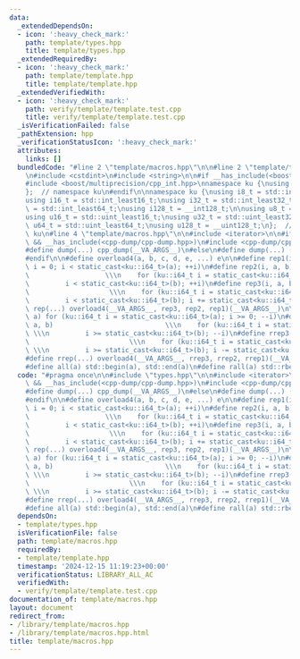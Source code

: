 ```yaml
---
data:
  _extendedDependsOn:
  - icon: ':heavy_check_mark:'
    path: template/types.hpp
    title: template/types.hpp
  _extendedRequiredBy:
  - icon: ':heavy_check_mark:'
    path: template/template.hpp
    title: template/template.hpp
  _extendedVerifiedWith:
  - icon: ':heavy_check_mark:'
    path: verify/template/template.test.cpp
    title: verify/template/template.test.cpp
  _isVerificationFailed: false
  _pathExtension: hpp
  _verificationStatusIcon: ':heavy_check_mark:'
  attributes:
    links: []
  bundledCode: "#line 2 \"template/macros.hpp\"\n\n#line 2 \"template/types.hpp\"\n\
    \n#include <cstdint>\n#include <string>\n\n#if __has_include(<boost/multiprecision/cpp_int.hpp>)\n\
    #include <boost/multiprecision/cpp_int.hpp>\nnamespace ku {\nusing iinf_t = boost::multiprecision::cpp_int;\n\
    };  // namespace ku\n#endif\n\nnamespace ku {\nusing i8_t = std::int_least8_t;\n\
    using i16_t = std::int_least16_t;\nusing i32_t = std::int_least32_t;\nusing i64_t\
    \ = std::int_least64_t;\nusing i128_t = __int128_t;\n\nusing u8_t = std::uint_least8_t;\n\
    using u16_t = std::uint_least16_t;\nusing u32_t = std::uint_least32_t;\nusing\
    \ u64_t = std::uint_least64_t;\nusing u128_t = __uint128_t;\n};  // namespace\
    \ ku\n#line 4 \"template/macros.hpp\"\n\n#include <iterator>\n\n#if defined(DEBUG)\
    \ && __has_include(<cpp-dump/cpp-dump.hpp>)\n#include <cpp-dump/cpp-dump.hpp>\n\
    #define dump(...) cpp_dump(__VA_ARGS__)\n#else\n#define dump(...) ((void)0)\n\
    #endif\n\n#define overload4(a, b, c, d, e, ...) e\n\n#define rep1(i, a) for (ku::i64_t\
    \ i = 0; i < static_cast<ku::i64_t>(a); ++i)\n#define rep2(i, a, b)          \
    \                   \\\n    for (ku::i64_t i = static_cast<ku::i64_t>(a); \\\n\
    \         i < static_cast<ku::i64_t>(b); ++i)\n#define rep3(i, a, b, c)      \
    \                    \\\n    for (ku::i64_t i = static_cast<ku::i64_t>(a); \\\n\
    \         i < static_cast<ku::i64_t>(b); i += static_cast<ku::i64_t>(c))\n#define\
    \ rep(...) overload4(__VA_ARGS__, rep3, rep2, rep1)(__VA_ARGS__)\n\n#define rrep1(i,\
    \ a) for (ku::i64_t i = static_cast<ku::i64_t>(a); i >= 0; --i)\n#define rrep2(i,\
    \ a, b)                            \\\n    for (ku::i64_t i = static_cast<ku::i64_t>(a);\
    \ \\\n         i >= static_cast<ku::i64_t>(b); --i)\n#define rrep3(i, a, b, c)\
    \                         \\\n    for (ku::i64_t i = static_cast<ku::i64_t>(a);\
    \ \\\n         i >= static_cast<ku::i64_t>(b); i -= static_cast<ku::i64_t>(c))\n\
    #define rrep(...) overload4(__VA_ARGS__, rrep3, rrep2, rrep1)(__VA_ARGS__)\n\n\
    #define all(a) std::begin(a), std::end(a)\n#define rall(a) std::rbegin(a), std::rend(a)\n"
  code: "#pragma once\n\n#include \"types.hpp\"\n\n#include <iterator>\n\n#if defined(DEBUG)\
    \ && __has_include(<cpp-dump/cpp-dump.hpp>)\n#include <cpp-dump/cpp-dump.hpp>\n\
    #define dump(...) cpp_dump(__VA_ARGS__)\n#else\n#define dump(...) ((void)0)\n\
    #endif\n\n#define overload4(a, b, c, d, e, ...) e\n\n#define rep1(i, a) for (ku::i64_t\
    \ i = 0; i < static_cast<ku::i64_t>(a); ++i)\n#define rep2(i, a, b)          \
    \                   \\\n    for (ku::i64_t i = static_cast<ku::i64_t>(a); \\\n\
    \         i < static_cast<ku::i64_t>(b); ++i)\n#define rep3(i, a, b, c)      \
    \                    \\\n    for (ku::i64_t i = static_cast<ku::i64_t>(a); \\\n\
    \         i < static_cast<ku::i64_t>(b); i += static_cast<ku::i64_t>(c))\n#define\
    \ rep(...) overload4(__VA_ARGS__, rep3, rep2, rep1)(__VA_ARGS__)\n\n#define rrep1(i,\
    \ a) for (ku::i64_t i = static_cast<ku::i64_t>(a); i >= 0; --i)\n#define rrep2(i,\
    \ a, b)                            \\\n    for (ku::i64_t i = static_cast<ku::i64_t>(a);\
    \ \\\n         i >= static_cast<ku::i64_t>(b); --i)\n#define rrep3(i, a, b, c)\
    \                         \\\n    for (ku::i64_t i = static_cast<ku::i64_t>(a);\
    \ \\\n         i >= static_cast<ku::i64_t>(b); i -= static_cast<ku::i64_t>(c))\n\
    #define rrep(...) overload4(__VA_ARGS__, rrep3, rrep2, rrep1)(__VA_ARGS__)\n\n\
    #define all(a) std::begin(a), std::end(a)\n#define rall(a) std::rbegin(a), std::rend(a)\n"
  dependsOn:
  - template/types.hpp
  isVerificationFile: false
  path: template/macros.hpp
  requiredBy:
  - template/template.hpp
  timestamp: '2024-12-15 11:19:23+00:00'
  verificationStatus: LIBRARY_ALL_AC
  verifiedWith:
  - verify/template/template.test.cpp
documentation_of: template/macros.hpp
layout: document
redirect_from:
- /library/template/macros.hpp
- /library/template/macros.hpp.html
title: template/macros.hpp
---
```

